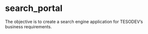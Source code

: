 # search_portal
The objective is to create a search engine application for TESODEV’s business requirements.
